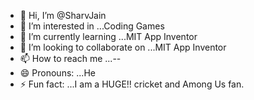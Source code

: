 - 👋 Hi, I’m @SharvJain
- 👀 I’m interested in ...Coding Games
- 🌱 I’m currently learning ...MIT App Inventor
- 💞️ I’m looking to collaborate on ...MIT App Inventor
- 📫 How to reach me ...--
- 😄 Pronouns: ...He
- ⚡ Fun fact: ...I am a HUGE!! cricket and Among Us fan.

<!---
SharvJain/SharvJain is a ✨ special ✨ repository because its `README.md` (this file) appears on your GitHub profile.
You can click the Preview link to take a look at your changes.
--->

